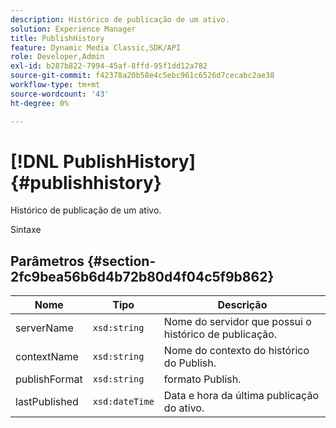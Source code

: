 ```yaml
---
description: Histórico de publicação de um ativo.
solution: Experience Manager
title: PublishHistory
feature: Dynamic Media Classic,SDK/API
role: Developer,Admin
exl-id: b287b822-7994-45af-8ffd-95f1dd12a782
source-git-commit: f42378a20b58e4c5ebc961c6526d7cecabc2ae38
workflow-type: tm+mt
source-wordcount: '43'
ht-degree: 0%

---
```


# [!DNL PublishHistory]{#publishhistory}

Histórico de publicação de um ativo.

Sintaxe

## Parâmetros {#section-2fc9bea56b6d4b72b80d4f04c5f9b862}

| Nome | Tipo | Descrição |
|---|---|---|
| serverName | `xsd:string` | Nome do servidor que possui o histórico de publicação. |
| contextName | `xsd:string` | Nome do contexto do histórico do Publish. |
| publishFormat | `xsd:string` | formato Publish. |
| lastPublished | `xsd:dateTime` | Data e hora da última publicação do ativo. |
